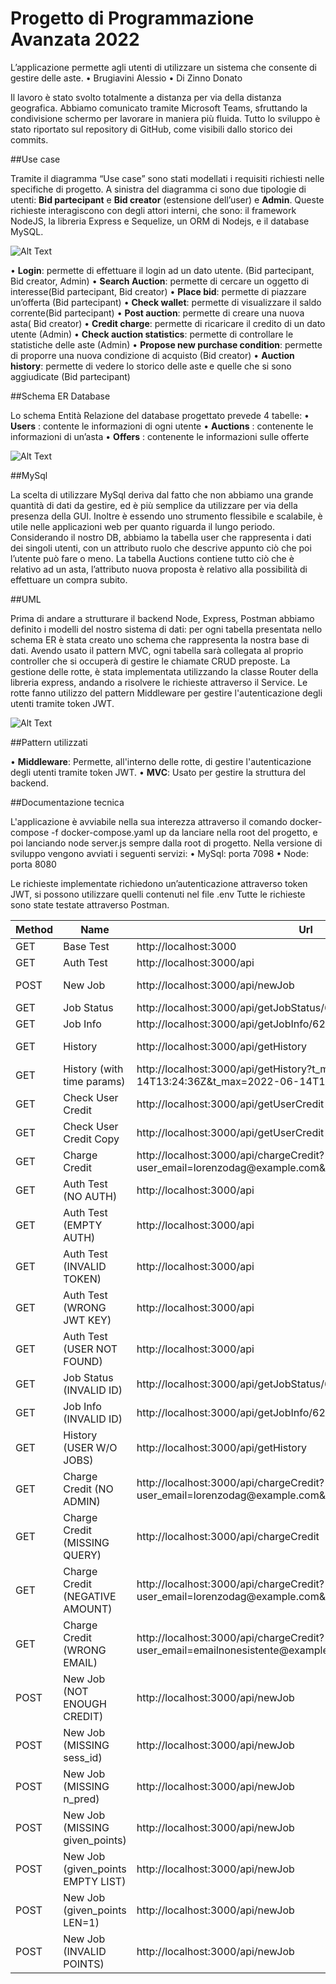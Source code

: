 # Progetto di Programmazione Avanzata 2022

L’applicazione permette agli utenti di utilizzare un sistema che consente di gestire delle aste. 
•	Brugiavini Alessio
•	Di Zinno Donato

Il lavoro è stato svolto totalmente a distanza per via della distanza geografica. Abbiamo comunicato tramite Microsoft Teams, sfruttando la condivisione schermo per lavorare in maniera più fluida. Tutto lo sviluppo è stato riportato sul repository di GitHub, come visibili dallo storico dei commits.

##Use case

Tramite il diagramma “Use case” sono stati modellati i requisiti richiesti nelle specifiche di progetto.
A sinistra del diagramma ci sono due tipologie di utenti: **Bid partecipant** e **Bid creator** (estensione dell’user) e **Admin**.
Queste richieste interagiscono con degli attori interni, che sono: il framework NodeJS, la libreria Express e Sequelize, un ORM di Nodejs,  e il database MySQL.

![Alt Text](https://github.com/Donato1992/ProgAvanzata-Donato-Alessio/blob/main/Img/caso%20d%20uso%20.png)

•	**Login**: permette di effettuare il login ad un dato utente. (Bid partecipant, Bid creator, Admin)
•	**Search Auction**: permette di cercare un oggetto di interesse(Bid partecipant, Bid creator)
•	**Place bid**: permette di piazzare un’offerta (Bid partecipant)
•	**Check wallet**: permette di visualizzare il saldo corrente(Bid partecipant)
•	**Post auction**: permette di creare una nuova asta( Bid creator)
•	**Credit charge**: permette di ricaricare il credito di un dato utente (Admin)
•	**Check auction statistics**: permette di controllare le statistiche delle aste (Admin)
•	**Propose new purchase condition**: permette di proporre una nuova condizione di acquisto (Bid creator)
•	**Auction history**: permette di vedere lo storico delle aste e quelle che si sono aggiudicate (Bid partecipant)


##Schema ER Database

Lo schema Entità Relazione del database progettato prevede 4 tabelle:
•	**Users** : contente le informazioni di ogni utente
•	**Auctions** : contenente le informazioni di un’asta
•	**Offers** : contenente le informazioni sulle offerte

![Alt Text](https://github.com/Donato1992/ProgAvanzata-Donato-Alessio/blob/main/Img/DB.png)


##MySql

La scelta di utilizzare MySql deriva dal fatto che non abbiamo una grande quantità di dati da gestire, ed è più semplice da utilizzare per via della presenza della GUI. Inoltre è essendo uno strumento flessibile e scalabile, è utile nelle applicazioni web per quanto riguarda il lungo periodo.
Considerando il nostro DB, abbiamo la tabella user che rappresenta i dati dei singoli utenti, con un attributo ruolo che descrive appunto ciò che poi l’utente può fare o meno.
La tabella Auctions contiene tutto ciò che è relativo ad un asta, l’attributo nuova proposta è relativo alla possibilità di effettuare un compra subito.


##UML

Prima di andare a strutturare il backend Node, Express, Postman abbiamo definito i modelli del nostro sistema di dati: per ogni tabella presentata nello schema ER è stata creato uno schema che rappresenta la nostra base di dati.
Avendo usato il pattern MVC, ogni tabella sarà collegata al proprio controller che si occuperà di gestire le chiamate CRUD preposte.
La gestione delle rotte, è stata implementata utilizzando la classe Router della libreria express, andando a risolvere le richieste attraverso il Service. Le rotte fanno utilizzo del pattern Middleware per gestire l'autenticazione degli utenti tramite token JWT.

![Alt Text](https://github.com/Donato1992/ProgAvanzata-Donato-Alessio/blob/main/Img/class_diagram.png)


##Pattern utilizzati

•	**Middleware**: Permette, all'interno delle rotte, di gestire l'autenticazione degli utenti tramite token JWT.
•	**MVC**: Usato per gestire la struttura del backend.



##Documentazione tecnica

L'applicazione è avviabile nella sua interezza attraverso il comando docker-compose -f docker-compose.yaml up da lanciare nella root del progetto, e poi lanciando node server.js sempre dalla root di progetto. Nella versione di sviluppo vengono avviati i seguenti servizi:
•	MySql: porta 7098
•	Node: porta 8080

Le richieste implementate richiedono un’autenticazione attraverso token JWT, si possono utilizzare quelli contenuti nel file .env
Tutte le richieste sono state testate attraverso Postman.

| Method | Name                                 | Url                                                                                              | Status | Time  |
|--------|--------------------------------------|--------------------------------------------------------------------------------------------------|--------|-------|
| GET    | Base Test                            | http://localhost:3000                                                                            | 200    | 3 ms  |
| GET    | Auth Test                            | http://localhost:3000/api                                                                        | 200    | 6 ms  |
| POST   | New Job                              | http://localhost:3000/api/newJob                                                                 | 200    | 18 ms |
| GET    | Job Status                           | http://localhost:3000/api/getJobStatus/62a86a015b47a2244de5b2b5                                  | 200    | 9 ms  |
| GET    | Job Info                             | http://localhost:3000/api/getJobInfo/62a86a015b47a2244de5b2b5                                    | 200    | 9 ms  |
| GET    | History                              | http://localhost:3000/api/getHistory                                                             | 200    | 38 ms |
| GET    | History \(with time params\)         | http://localhost:3000/api/getHistory?t\_min=2022\-06\-14T13:24:36Z&t\_max=2022\-06\-14T14:24:36Z | 200    | 36 ms |
| GET    | Check User Credit                    | http://localhost:3000/api/getUserCredit                                                          | 200    | 8 ms  |
| GET    | Check User Credit Copy               | http://localhost:3000/api/getUserCredit                                                          | 200    | 11 ms |
| GET    | Charge Credit                        | http://localhost:3000/api/chargeCredit?user\_email=lorenzodag@example\.com&amount=10             | 200    | 12 ms |
| GET    | Auth Test \(NO AUTH\)                | http://localhost:3000/api                                                                        | 403    | 2 ms  |
| GET    | Auth Test \(EMPTY AUTH\)             | http://localhost:3000/api                                                                        | 403    | 5 ms  |
| GET    | Auth Test \(INVALID TOKEN\)          | http://localhost:3000/api                                                                        | 403    | 2 ms  |
| GET    | Auth Test \(WRONG JWT KEY\)          | http://localhost:3000/api                                                                        | 403    | 4 ms  |
| GET    | Auth Test \(USER NOT FOUND\)         | http://localhost:3000/api                                                                        | 403    | 7 ms  |
| GET    | Job Status \(INVALID ID\)            | http://localhost:3000/api/getJobStatus/62a86a015b474de5b2b5                                      | 400    | 6 ms  |
| GET    | Job Info \(INVALID ID\)              | http://localhost:3000/api/getJobInfo/62a86a015b474de5b2b5                                        | 400    | 5 ms  |
| GET    | History \(USER W/O JOBS\)            | http://localhost:3000/api/getHistory                                                             | 200    | 7 ms  |
| GET    | Charge Credit \(NO ADMIN\)           | http://localhost:3000/api/chargeCredit?user\_email=lorenzodag@example\.com&amount=1              | 403    | 9 ms  |
| GET    | Charge Credit \(MISSING QUERY\)      | http://localhost:3000/api/chargeCredit                                                           | 400    | 5 ms  |
| GET    | Charge Credit \(NEGATIVE AMOUNT\)    | http://localhost:3000/api/chargeCredit?user\_email=lorenzodag@example\.com&amount=\-1            | 400    | 7 ms  |
| GET    | Charge Credit \(WRONG EMAIL\)        | http://localhost:3000/api/chargeCredit?user\_email=emailnonesistente@example\.com&amount=1       | 400    | 8 ms  |
| POST   | New Job \(NOT ENOUGH CREDIT\)        | http://localhost:3000/api/newJob                                                                 | 401    | 10 ms |
| POST   | New Job \(MISSING sess\_id\)         | http://localhost:3000/api/newJob                                                                 | 400    | 6 ms  |
| POST   | New Job \(MISSING n\_pred\)          | http://localhost:3000/api/newJob                                                                 | 400    | 7 ms  |
| POST   | New Job \(MISSING given\_points\)    | http://localhost:3000/api/newJob                                                                 | 400    | 8 ms  |
| POST   | New Job \(given\_points EMPTY LIST\) | http://localhost:3000/api/newJob                                                                 | 400    | 4 ms  |
| POST   | New Job \(given\_points LEN=1\)      | http://localhost:3000/api/newJob                                                                 | 400    | 6 ms  |
| POST   | New Job \(INVALID POINTS\)           | http://localhost:3000/api/newJob                                                                 | 400    | 6 ms  |
